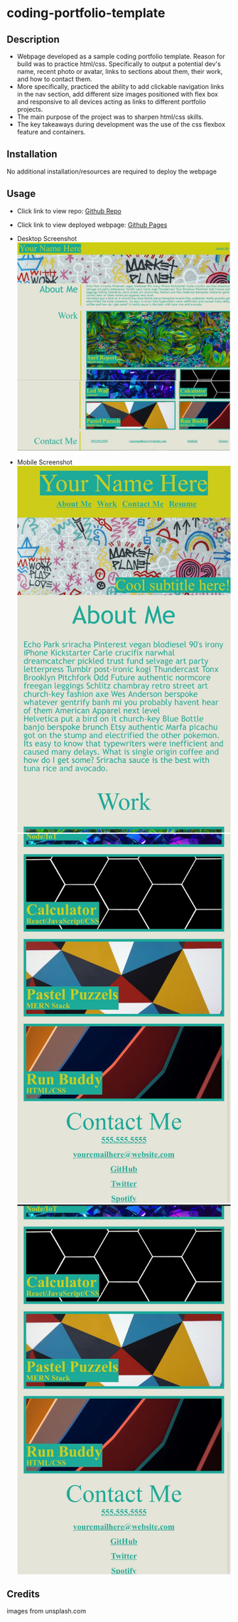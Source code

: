 # coding-portfolio-template

## Description

- Webpage developed as a sample coding portfolio template. Reason for build was to practice html/css. Specifically to output a potential dev's name, recent photo or avatar, links to sections about them, their work, and how to contact them.
- More specifically, practiced the ability to add clickable navigation links in the nav section, add different size images positioned with flex box and responsive to all devices acting as links to different portfolio projects.
- The main purpose of the project was to sharpen html/css skills.
- The key takeaways during development was the use of the css flexbox feature and containers.

## Installation

No additional installation/resources are required to deploy the webpage

## Usage

- Click link to view repo: [Github Repo](https://github.com/Git-Vdim-Hub/coding-portfolio-templatev)
- Click link to view deployed webpage: [Github Pages](https://git-vdim-hub.github.io/coding-portfolio-template/)


- Desktop Screenshot
    ![Desktop Version](./assets/images/webpageScreenCaptureDesktop.JPG)
- Mobile Screenshot
    ![Mobile Version](./assets/images/mobile1.JPG)
    ![Mobile Version](./assets/images/mobile2.JPG)
    ![Mobile Version](./assets/images/mobile3.JPG)
    

## Credits

images from unsplash.com